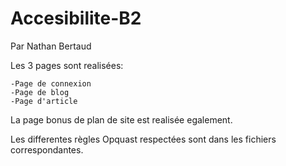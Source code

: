 # Accesibilite-B2

Par Nathan Bertaud


Les 3 pages sont realisées:

    -Page de connexion
    -Page de blog
    -Page d'article

La page bonus de plan de site est realisée egalement.


Les differentes règles Opquast respectées sont dans les fichiers correspondantes.
